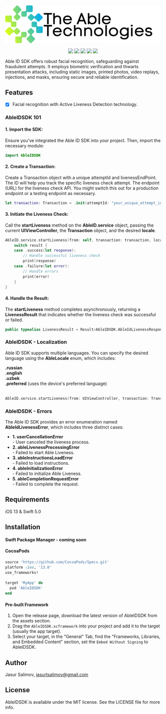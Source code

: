 <p align="center">
<img src="https://raw.githubusercontent.com/JasurSalimov/AbleIDSDK/master/images/logo.png" alt="AbleIDSDK" title="AbleIDSDK" width="557"/>
</p>


<p align="center">
<a href="https://cocoapods.org/pods/AbleIDSDK"><img src="https://img.shields.io/github/v/tag/JasurSalimov/AbleIDSDK.svg?color=blue&include_prereleases=&sort=semver"></a>
<a href="https://swift.org/package-manager/"><img src="https://img.shields.io/badge/SPM-supported-DE5C43.svg?style=flat"></a>
<a href="https://raw.githubusercontent.com/onevcat/AbleIDSDK/LICENSE"><img src="https://img.shields.io/badge/license-MIT-black"></a>
<a href="https://cocoapods.org/pods/AbleIDSDK"><img src="https://img.shields.io/cocoapods/v/AbleIDSDK.svg?style=flat"></a>
<a href="https://cocoapods.org/pods/AbleIDSDK"><img src="https://img.shields.io/cocoapods/p/AbleIDSDK.svg?style=flat"></a>
</p>

Able ID SDK offers robust facial recognition, safeguarding against fraudulent attempts. It employs biometric verification and thwarts presentation attacks, including static images, printed photos, video replays, injections, and masks, ensuring secure and reliable identification.

## Features

- [x] Facial recognition with Active Liveness Detection technology.

### AbleIDSDK 101

#### 1. Import the SDK:
Ensure you've integrated the Able ID SDK into your project. Then, import the necessary module:

```swift
import AbleIDSDK
```

#### 2. Create a Transaction:
Create a Transaction object with a unique attemptId and livenessEndPoint. The ID will help you track the specific liveness check attempt. The endpoint (URL) for the liveness check API. You might switch this out for a production endpoint or a testing endpoint as necessary.

```swift
let transaction: Transaction = .init(attemptId: "your_unique_attempt_id", baseUrl: "your_liveness_end_point")
```
#### 3. Initiate the Liveness Check:
Call the **startLiveness** method on the **AbleID.service** object, passing the current **UIViewController**, the **Transaction** object, and the desired **locale**.

```swift
AbleID.service.startLiveness(from: self, transaction: transaction, locale: .russian) { result in
    switch result {
    case .success(let response):
        // Handle successful liveness check
        print(response)
    case .failure(let error):
        // Handle errors
        print(error)
    }
}
```

#### 4. Handle the Result:
The **startLiveness** method completes asynchronously, returning a **LivenessResult** that indicates whether the liveness check was successful or failed.

```swift
public typealias LivenessResult = Result<AbleIDSDK.AbleIdLivenessResponse, AbleIDSDK.AbleIdLivenessError>
```

### AbleIDSDK - Localization

Able ID SDK supports multiple languages. You can specify the desired language using the **AbleLocale** enum, which includes:

  **.russian**<br/>
  **.english**<br/>
  **.uzbek**<br/>
  **.preferred** (uses the device's preferred language)<br/>

```swift

AbleID.service.startLiveness(from: UIViewController, transaction: Transaction, locale: AbleLocale)

```

### AbleIDSDK - Errors

The Able ID SDK provides an error enumeration named **AbleIdLivenessError**, which includes three distinct cases:

   - **1. userCancellationError**<br/> - User canceled the liveness process.
   - **2. ableLivenessProcessingError**<br/> - Failed to start Able Liveness.
   - **3. ableInstructionsLoadError**<br/> - Failed to load instructions.
   - **4. ableInitializationError**<br/> - Failed to initialize Able Liveness.
   - **5. ableCompletionRequestError**<br/> - Failed to complete the request.

## Requirements
iOS 13 & Swift 5.0

## Installation

#### Swift Package Manager - coming soon

#### CocoaPods

```ruby
source 'https://github.com/CocoaPods/Specs.git'
platform :ios, '13.0'
use_frameworks!

target 'MyApp' do
  pod 'AbleIDSDK'
end
```

#### Pre-built Framework

1. Open the release page, download the latest version of AbleIDSDK from the assets section. 
2. Drag the `AbleIDSDK.xcframework` into your project and add it to the target (usually the app target).
3. Select your target, in the "General" Tab, find the "Frameworks, Libraries, and Embedded Content" section, set the `Embed Without Signing` to AbleIDSDK.

## Author

Jasur Salimov, jasurtsalimov@gmail.com

## License

AbleIDSDK is available under the MIT license. See the LICENSE file for more info.
